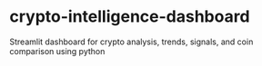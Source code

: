 # crypto-intelligence-dashboard
Streamlit dashboard for crypto analysis, trends, signals, and coin comparison using python
